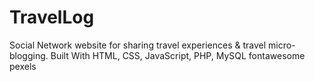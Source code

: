 # TravelLog
Social Network website for sharing travel experiences &amp; travel micro-blogging.
Built With
HTML, CSS, JavaScript, PHP, MySQL
fontawesome
pexels
